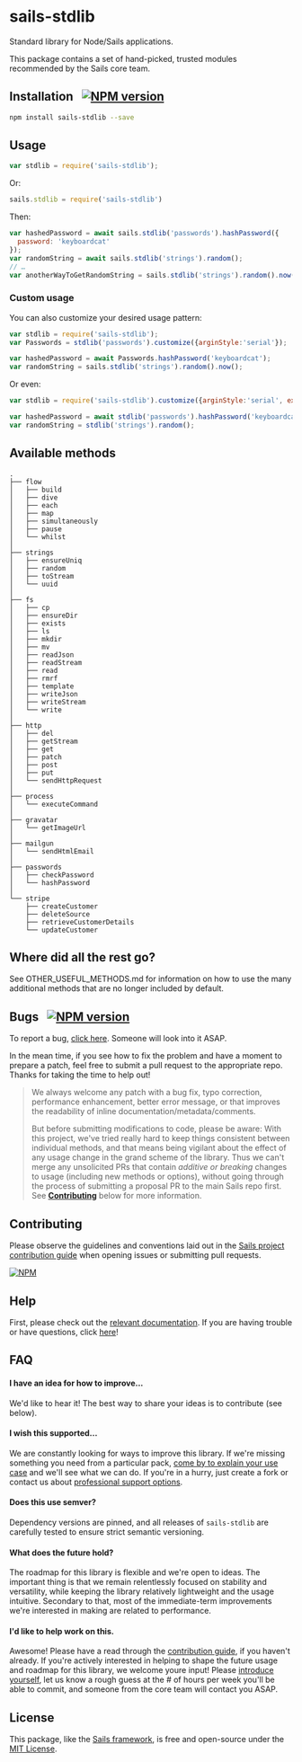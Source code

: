 # sails-stdlib

Standard library for Node/Sails applications.

This package contains a set of hand-picked, trusted modules recommended by the Sails core team.


## Installation &nbsp; [![NPM version](https://badge.fury.io/js/sails-stdlib.svg)](http://npmjs.com/package/sails-stdlib)

```bash
npm install sails-stdlib --save
```


## Usage

```js
var stdlib = require('sails-stdlib');
```

Or:
```js
sails.stdlib = require('sails-stdlib')
```


Then:

```js
var hashedPassword = await sails.stdlib('passwords').hashPassword({
  password: 'keyboardcat'
});
var randomString = await sails.stdlib('strings').random();
// …
var anotherWayToGetRandomString = sails.stdlib('strings').random().now();
```


### Custom usage

You can also customize your desired usage pattern:

```js
var stdlib = require('sails-stdlib');
var Passwords = stdlib('passwords').customize({arginStyle:'serial'});

var hashedPassword = await Passwords.hashPassword('keyboardcat');
var randomString = sails.stdlib('strings').random().now();
```

Or even:

```js
var stdlib = require('sails-stdlib').customize({arginStyle:'serial', execStyle:'immediate'});

var hashedPassword = await stdlib('passwords').hashPassword('keyboardcat');
var randomString = stdlib('strings').random();
```

## Available methods

```
.
├── flow
│   ├── build
│   ├── dive
│   ├── each
│   ├── map
│   ├── simultaneously
│   ├── pause
│   └── whilst
│
├── strings
│   ├── ensureUniq
│   ├── random
│   ├── toStream
│   └── uuid
│
├── fs
│   ├── cp
│   ├── ensureDir
│   ├── exists
│   ├── ls
│   ├── mkdir
│   ├── mv
│   ├── readJson
│   ├── readStream
│   ├── read
│   ├── rmrf
│   ├── template
│   ├── writeJson
│   ├── writeStream
│   └── write
│
├── http
│   ├── del
│   ├── getStream
│   ├── get
│   ├── patch
│   ├── post
│   ├── put
│   └── sendHttpRequest
│
├── process
│   └── executeCommand
│
├── gravatar
│   └── getImageUrl
│
├── mailgun
│   └── sendHtmlEmail
│
├── passwords
│   ├── checkPassword
│   └── hashPassword
│
└── stripe
    ├── createCustomer
    ├── deleteSource
    ├── retrieveCustomerDetails
    └── updateCustomer
```


## Where did all the rest go?

See OTHER_USEFUL_METHODS.md for information on how to use the many additional methods that are no longer included by default.


## Bugs &nbsp; [![NPM version](https://badge.fury.io/js/sails-stdlib.svg)](http://npmjs.com/package/sails-stdlib)

To report a bug, [click here](http://sailsjs.com/bugs).  Someone will look into it ASAP.

In the mean time, if you see how to fix the problem and have a moment to prepare a patch, feel free to submit a pull request to the appropriate repo.  Thanks for taking the time to help out!

> We always welcome any patch with a bug fix, typo correction, performance enhancement, better error message,
> or that improves the readability of inline documentation/metadata/comments.
>
> But before submitting modifications to code, please be aware:
> With this project, we've tried really hard to keep things consistent between individual methods,
> and that means being vigilant about the effect of any usage change in the grand scheme of the library.
> Thus we can't merge any unsolicited PRs that contain _additive or breaking_ changes to usage (including
> new methods or options), without going through the process of submitting a proposal PR to the main Sails
> repo first.  See [**Contributing**](#contributing) below for more information.


## Contributing

Please observe the guidelines and conventions laid out in the [Sails project contribution guide](http://sailsjs.com/documentation/contributing) when opening issues or submitting pull requests.

[![NPM](https://nodei.co/npm/sails-stdlib.png?downloads=true)](http://npmjs.com/package/sails-stdlib)


## Help

First, please check out the [relevant documentation](#usage).  If you are having trouble or have questions, click [here](http://sailsjs.com/support)!


## FAQ

#### I have an idea for how to improve...

We'd like to hear it!  The best way to share your ideas is to contribute (see below).


#### I wish this supported...

We are constantly looking for ways to improve this library. If we're missing something you need from a particular pack,
[come by to explain your use case](https://sailsjs.com/support) and we'll see what we can do.  If you're in a hurry, just create a fork or contact us about [professional support options](https://sailsjs.com/about).

#### Does this use semver?

Dependency versions are pinned, and all releases of `sails-stdlib` are carefully tested to ensure strict semantic versioning.

#### What does the future hold?

The roadmap for this library is flexible and we're open to ideas.  The important thing is that we remain relentlessly focused on stability and versatility,
while keeping the library relatively lightweight and the usage intuitive.  Secondary to that, most of the immediate-term
improvements we're interested in making are related to performance.


#### I'd like to help work on this.

Awesome!  Please have a read through the [contribution guide](http://sailsjs.com/contribute), if you haven't already.  If you're actively interested in helping to shape the future usage and roadmap for this library, we welcome youre input!  Please [introduce yourself](https://sailsjs.com/contact), let us know a rough guess at the # of hours per week you'll be able to commit, and someone from the core team will contact you ASAP.


## License

This package, like the [Sails framework](http://sailsjs.com), is free and open-source under the [MIT License](http://sailsjs.com/license).
